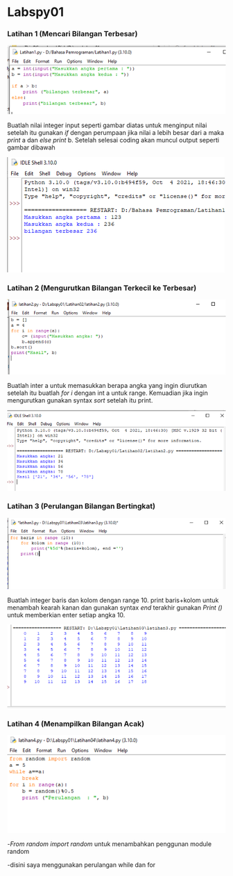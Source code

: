 # Labspy01
### Latihan 1 (Mencari Bilangan Terbesar)
![Gambar 1](Latihan01/01.png)
<p>Buatlah nilai integer input seperti gambar diatas untuk menginput nilai setelah itu gunakan <i>if</i> dengan perumpaan jika nilai a lebih besar dari a maka <i>print</i> a dan <i>else</i> <i>print</i> b. Setelah selesai coding akan muncul output seperti gambar dibawah</p>

![Gambar 2](Latihan01/02.png)
### Latihan 2 (Mengurutkan Bilangan Terkecil ke Terbesar)
![Gambar 3](Latihan02/01.png)
<p>Buatlah inter a untuk memasukkan berapa angka yang ingin diurutkan setelah itu buatlah <i> for i</i> dengan int a untuk range. Kemuadian jika ingin mengurutkan gunakan syntax <i>sort</i> setelah itu print.</p>

![Gambar 4](Latihan02/02.png)
### Latihan 3 (Perulangan Bilangan Bertingkat)
![Gambar 5](Latihan03/01.png)
<p>Buatlah integer baris  dan kolom dengan range 10. print baris+kolom untuk menambah kearah kanan dan gunakan syntax <i>end</i> terakhir gunakan<i> Print ()</i> untuk memberkian enter setiap angka 10.</P>

![Gambar 6](Latihan03/02.png)
### Latihan 4 (Menampilkan Bilangan Acak)
![Gambar 7](Latihan04/01.png)
<p>-<i>From random import random</i> untuk menambahkan penggunan module random</p>
<p>-disini saya menggunakan perulangan while dan for</p>